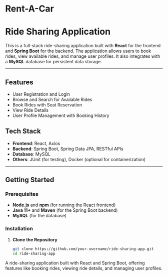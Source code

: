 # Rent-A-Car
# Ride Sharing Application

This is a full-stack ride-sharing application built with **React** for the frontend and **Spring Boot** for the backend. The application allows users to book rides, view available rides, and manage user profiles. It also integrates with a **MySQL** database for persistent data storage.

---

## Features

- User Registration and Login
- Browse and Search for Available Rides
- Book Rides with Seat Reservation
- View Ride Details
- User Profile Management with Booking History

## Tech Stack

- **Frontend**: React, Axios
- **Backend**: Spring Boot, Spring Data JPA, RESTful APIs
- **Database**: MySQL
- **Others**: JUnit (for testing), Docker (optional for containerization)

---

## Getting Started

### Prerequisites

- **Node.js** and **npm** (for running the React frontend)
- **Java 11+** and **Maven** (for the Spring Boot backend)
- **MySQL** (for the database)

### Installation

1. **Clone the Repository**
   ```bash
   git clone https://github.com/your-username/ride-sharing-app.git
   cd ride-sharing-app

A ride-sharing application built with React and Spring Boot, offering features like booking rides, viewing ride details, and managing user profiles.

